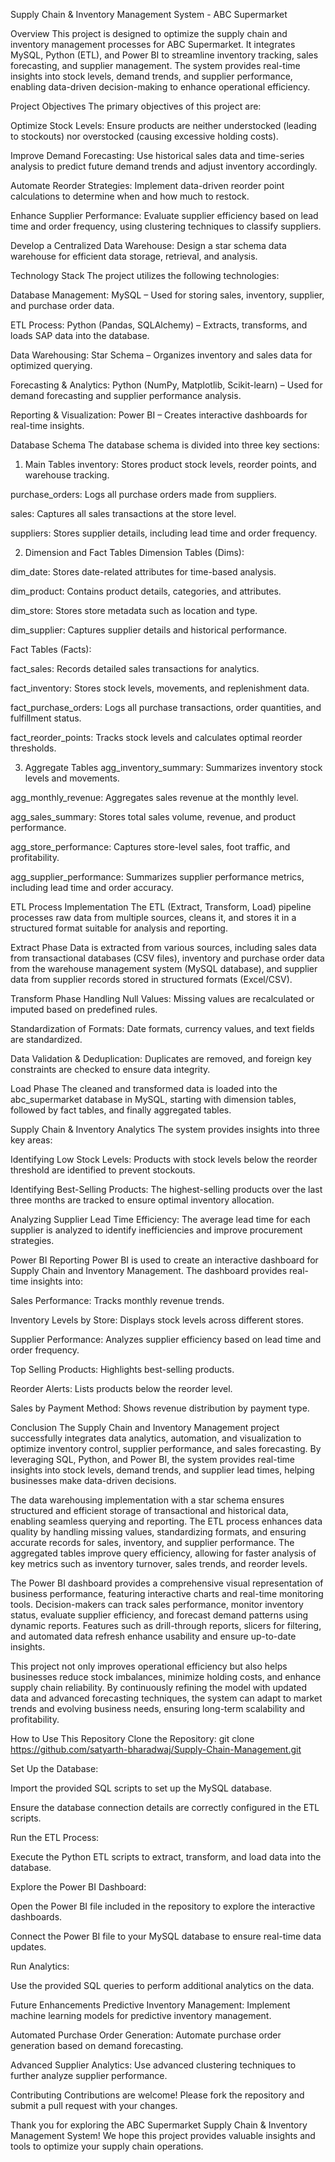Supply Chain & Inventory Management System - ABC Supermarket


Overview
This project is designed to optimize the supply chain and inventory management processes for ABC Supermarket. It integrates MySQL, Python (ETL), and Power BI to streamline inventory tracking, sales forecasting, and supplier management. The system provides real-time insights into stock levels, demand trends, and supplier performance, enabling data-driven decision-making to enhance operational efficiency.

Project Objectives
The primary objectives of this project are:

Optimize Stock Levels: Ensure products are neither understocked (leading to stockouts) nor overstocked (causing excessive holding costs).

Improve Demand Forecasting: Use historical sales data and time-series analysis to predict future demand trends and adjust inventory accordingly.

Automate Reorder Strategies: Implement data-driven reorder point calculations to determine when and how much to restock.

Enhance Supplier Performance: Evaluate supplier efficiency based on lead time and order frequency, using clustering techniques to classify suppliers.

Develop a Centralized Data Warehouse: Design a star schema data warehouse for efficient data storage, retrieval, and analysis.

Technology Stack
The project utilizes the following technologies:

Database Management: MySQL – Used for storing sales, inventory, supplier, and purchase order data.

ETL Process: Python (Pandas, SQLAlchemy) – Extracts, transforms, and loads SAP data into the database.

Data Warehousing: Star Schema – Organizes inventory and sales data for optimized querying.

Forecasting & Analytics: Python (NumPy, Matplotlib, Scikit-learn) – Used for demand forecasting and supplier performance analysis.

Reporting & Visualization: Power BI – Creates interactive dashboards for real-time insights.

Database Schema
The database schema is divided into three key sections:

1. Main Tables
inventory: Stores product stock levels, reorder points, and warehouse tracking.

purchase_orders: Logs all purchase orders made from suppliers.

sales: Captures all sales transactions at the store level.

suppliers: Stores supplier details, including lead time and order frequency.

2. Dimension and Fact Tables
Dimension Tables (Dims):

dim_date: Stores date-related attributes for time-based analysis.

dim_product: Contains product details, categories, and attributes.

dim_store: Stores store metadata such as location and type.

dim_supplier: Captures supplier details and historical performance.

Fact Tables (Facts):

fact_sales: Records detailed sales transactions for analytics.

fact_inventory: Stores stock levels, movements, and replenishment data.

fact_purchase_orders: Logs all purchase transactions, order quantities, and fulfillment status.

fact_reorder_points: Tracks stock levels and calculates optimal reorder thresholds.

3. Aggregate Tables
agg_inventory_summary: Summarizes inventory stock levels and movements.

agg_monthly_revenue: Aggregates sales revenue at the monthly level.

agg_sales_summary: Stores total sales volume, revenue, and product performance.

agg_store_performance: Captures store-level sales, foot traffic, and profitability.

agg_supplier_performance: Summarizes supplier performance metrics, including lead time and order accuracy.

ETL Process Implementation
The ETL (Extract, Transform, Load) pipeline processes raw data from multiple sources, cleans it, and stores it in a structured format suitable for analysis and reporting.

Extract Phase
Data is extracted from various sources, including sales data from transactional databases (CSV files), inventory and purchase order data from the warehouse management system (MySQL database), and supplier data from supplier records stored in structured formats (Excel/CSV).

Transform Phase
Handling Null Values: Missing values are recalculated or imputed based on predefined rules.

Standardization of Formats: Date formats, currency values, and text fields are standardized.

Data Validation & Deduplication: Duplicates are removed, and foreign key constraints are checked to ensure data integrity.

Load Phase
The cleaned and transformed data is loaded into the abc_supermarket database in MySQL, starting with dimension tables, followed by fact tables, and finally aggregated tables.

Supply Chain & Inventory Analytics
The system provides insights into three key areas:

Identifying Low Stock Levels: Products with stock levels below the reorder threshold are identified to prevent stockouts.

Identifying Best-Selling Products: The highest-selling products over the last three months are tracked to ensure optimal inventory allocation.

Analyzing Supplier Lead Time Efficiency: The average lead time for each supplier is analyzed to identify inefficiencies and improve procurement strategies.

Power BI Reporting
Power BI is used to create an interactive dashboard for Supply Chain and Inventory Management. The dashboard provides real-time insights into:

Sales Performance: Tracks monthly revenue trends.

Inventory Levels by Store: Displays stock levels across different stores.

Supplier Performance: Analyzes supplier efficiency based on lead time and order frequency.

Top Selling Products: Highlights best-selling products.

Reorder Alerts: Lists products below the reorder level.

Sales by Payment Method: Shows revenue distribution by payment type.

Conclusion
The Supply Chain and Inventory Management project successfully integrates data analytics, automation, and visualization to optimize inventory control, supplier performance, and sales forecasting. By leveraging SQL, Python, and Power BI, the system provides real-time insights into stock levels, demand trends, and supplier lead times, helping businesses make data-driven decisions.

The data warehousing implementation with a star schema ensures structured and efficient storage of transactional and historical data, enabling seamless querying and reporting. The ETL process enhances data quality by handling missing values, standardizing formats, and ensuring accurate records for sales, inventory, and supplier performance. The aggregated tables improve query efficiency, allowing for faster analysis of key metrics such as inventory turnover, sales trends, and reorder levels.

The Power BI dashboard provides a comprehensive visual representation of business performance, featuring interactive charts and real-time monitoring tools. Decision-makers can track sales performance, monitor inventory status, evaluate supplier efficiency, and forecast demand patterns using dynamic reports. Features such as drill-through reports, slicers for filtering, and automated data refresh enhance usability and ensure up-to-date insights.

This project not only improves operational efficiency but also helps businesses reduce stock imbalances, minimize holding costs, and enhance supply chain reliability. By continuously refining the model with updated data and advanced forecasting techniques, the system can adapt to market trends and evolving business needs, ensuring long-term scalability and profitability.

How to Use This Repository
Clone the Repository:
git clone https://github.com/satyarth-bharadwaj/Supply-Chain-Management.git

Set Up the Database:

Import the provided SQL scripts to set up the MySQL database.

Ensure the database connection details are correctly configured in the ETL scripts.

Run the ETL Process:

Execute the Python ETL scripts to extract, transform, and load data into the database.

Explore the Power BI Dashboard:

Open the Power BI file included in the repository to explore the interactive dashboards.

Connect the Power BI file to your MySQL database to ensure real-time data updates.

Run Analytics:

Use the provided SQL queries to perform additional analytics on the data.

Future Enhancements
Predictive Inventory Management: Implement machine learning models for predictive inventory management.

Automated Purchase Order Generation: Automate purchase order generation based on demand forecasting.

Advanced Supplier Analytics: Use advanced clustering techniques to further analyze supplier performance.

Contributing
Contributions are welcome! Please fork the repository and submit a pull request with your changes.

Thank you for exploring the ABC Supermarket Supply Chain & Inventory Management System! We hope this project provides valuable insights and tools to optimize your supply chain operations.
